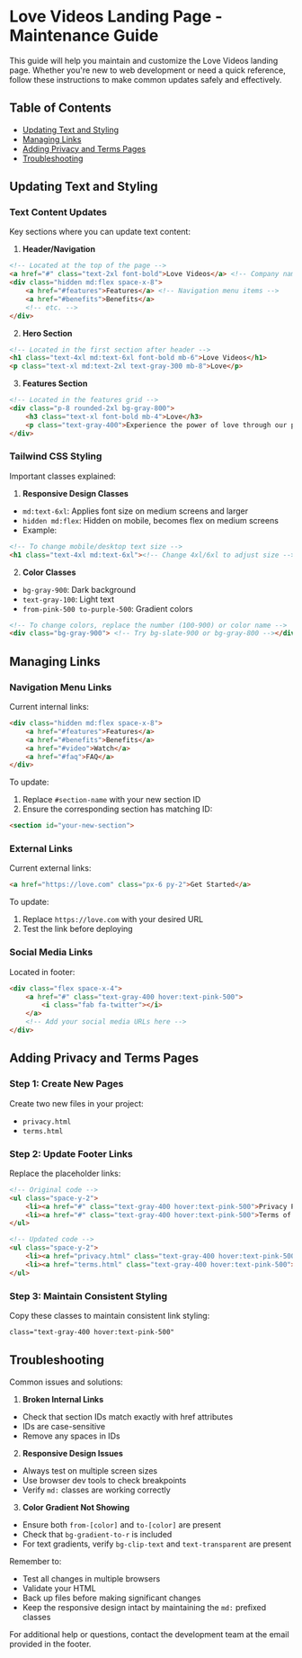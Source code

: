 # Love Videos Landing Page - Maintenance Guide

This guide will help you maintain and customize the Love Videos landing page. Whether you're new to web development or need a quick reference, follow these instructions to make common updates safely and effectively.

## Table of Contents
- [Updating Text and Styling](#updating-text-and-styling)
- [Managing Links](#managing-links)
- [Adding Privacy and Terms Pages](#adding-privacy-and-terms-pages)
- [Troubleshooting](#troubleshooting)

## Updating Text and Styling

### Text Content Updates

Key sections where you can update text content:

1. **Header/Navigation**
```html
<!-- Located at the top of the page -->
<a href="#" class="text-2xl font-bold">Love Videos</a> <!-- Company name -->
<div class="hidden md:flex space-x-8">
    <a href="#features">Features</a> <!-- Navigation menu items -->
    <a href="#benefits">Benefits</a>
    <!-- etc. -->
</div>
```

2. **Hero Section**
```html
<!-- Located in the first section after header -->
<h1 class="text-4xl md:text-6xl font-bold mb-6">Love Videos</h1>
<p class="text-xl md:text-2xl text-gray-300 mb-8">Love</p>
```

3. **Features Section**
```html
<!-- Located in the features grid -->
<div class="p-8 rounded-2xl bg-gray-800">
    <h3 class="text-xl font-bold mb-4">Love</h3>
    <p class="text-gray-400">Experience the power of love through our platform.</p>
</div>
```

### Tailwind CSS Styling

Important classes explained:

1. **Responsive Design Classes**
- `md:text-6xl`: Applies font size on medium screens and larger
- `hidden md:flex`: Hidden on mobile, becomes flex on medium screens
- Example:
```html
<!-- To change mobile/desktop text size -->
<h1 class="text-4xl md:text-6xl"><!-- Change 4xl/6xl to adjust size --></h1>
```

2. **Color Classes**
- `bg-gray-900`: Dark background
- `text-gray-100`: Light text
- `from-pink-500 to-purple-500`: Gradient colors
```html
<!-- To change colors, replace the number (100-900) or color name -->
<div class="bg-gray-900"> <!-- Try bg-slate-900 or bg-gray-800 --></div>
```

## Managing Links

### Navigation Menu Links
Current internal links:
```html
<div class="hidden md:flex space-x-8">
    <a href="#features">Features</a>
    <a href="#benefits">Benefits</a>
    <a href="#video">Watch</a>
    <a href="#faq">FAQ</a>
</div>
```
To update:
1. Replace `#section-name` with your new section ID
2. Ensure the corresponding section has matching ID:
```html
<section id="your-new-section">
```

### External Links
Current external links:
```html
<a href="https://love.com" class="px-6 py-2">Get Started</a>
```
To update:
1. Replace `https://love.com` with your desired URL
2. Test the link before deploying

### Social Media Links
Located in footer:
```html
<div class="flex space-x-4">
    <a href="#" class="text-gray-400 hover:text-pink-500">
        <i class="fab fa-twitter"></i>
    </a>
    <!-- Add your social media URLs here -->
</div>
```

## Adding Privacy and Terms Pages

### Step 1: Create New Pages
Create two new files in your project:
- `privacy.html`
- `terms.html`

### Step 2: Update Footer Links
Replace the placeholder links:
```html
<!-- Original code -->
<ul class="space-y-2">
    <li><a href="#" class="text-gray-400 hover:text-pink-500">Privacy Policy</a></li>
    <li><a href="#" class="text-gray-400 hover:text-pink-500">Terms of Service</a></li>
</ul>

<!-- Updated code -->
<ul class="space-y-2">
    <li><a href="privacy.html" class="text-gray-400 hover:text-pink-500">Privacy Policy</a></li>
    <li><a href="terms.html" class="text-gray-400 hover:text-pink-500">Terms of Service</a></li>
</ul>
```

### Step 3: Maintain Consistent Styling
Copy these classes to maintain consistent link styling:
```html
class="text-gray-400 hover:text-pink-500"
```

## Troubleshooting

Common issues and solutions:

1. **Broken Internal Links**
- Check that section IDs match exactly with href attributes
- IDs are case-sensitive
- Remove any spaces in IDs

2. **Responsive Design Issues**
- Always test on multiple screen sizes
- Use browser dev tools to check breakpoints
- Verify `md:` classes are working correctly

3. **Color Gradient Not Showing**
- Ensure both `from-[color]` and `to-[color]` are present
- Check that `bg-gradient-to-r` is included
- For text gradients, verify `bg-clip-text` and `text-transparent` are present

Remember to:
- Test all changes in multiple browsers
- Validate your HTML
- Back up files before making significant changes
- Keep the responsive design intact by maintaining the `md:` prefixed classes

For additional help or questions, contact the development team at the email provided in the footer.